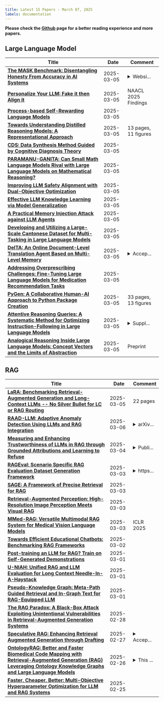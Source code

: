 ```yaml
---
title: Latest 15 Papers - March 07, 2025
labels: documentation
---
```

**Please check the [Github](https://github.com/zezhishao/MTS_Daily_ArXiv) page for a better reading experience and more papers.**

## Large Language Model
| **Title** | **Date** | **Comment** |
| --- | --- | --- |
| **[The MASK Benchmark: Disentangling Honesty From Accuracy in AI Systems](http://arxiv.org/abs/2503.03750v1)** | 2025-03-05 | <details><summary>Websi...</summary><p>Website: https://www.mask-benchmark.ai</p></details> |
| **[Personalize Your LLM: Fake it then Align it](http://arxiv.org/abs/2503.01048v3)** | 2025-03-05 | NAACL 2025 Findings |
| **[Process-based Self-Rewarding Language Models](http://arxiv.org/abs/2503.03746v1)** | 2025-03-05 |  |
| **[Towards Understanding Distilled Reasoning Models: A Representational Approach](http://arxiv.org/abs/2503.03730v1)** | 2025-03-05 | 13 pages, 11 figures |
| **[CDS: Data Synthesis Method Guided by Cognitive Diagnosis Theory](http://arxiv.org/abs/2501.07674v2)** | 2025-03-05 |  |
| **[PARAMANU-GANITA: Can Small Math Language Models Rival with Large Language Models on Mathematical Reasoning?](http://arxiv.org/abs/2404.14395v2)** | 2025-03-05 |  |
| **[Improving LLM Safety Alignment with Dual-Objective Optimization](http://arxiv.org/abs/2503.03710v1)** | 2025-03-05 |  |
| **[Effective LLM Knowledge Learning via Model Generalization](http://arxiv.org/abs/2503.03705v1)** | 2025-03-05 |  |
| **[A Practical Memory Injection Attack against LLM Agents](http://arxiv.org/abs/2503.03704v1)** | 2025-03-05 |  |
| **[Developing and Utilizing a Large-Scale Cantonese Dataset for Multi-Tasking in Large Language Models](http://arxiv.org/abs/2503.03702v1)** | 2025-03-05 |  |
| **[DelTA: An Online Document-Level Translation Agent Based on Multi-Level Memory](http://arxiv.org/abs/2410.08143v2)** | 2025-03-05 | <details><summary>Accep...</summary><p>Accepted as a conference paper at ICLR 2025</p></details> |
| **[Addressing Overprescribing Challenges: Fine-Tuning Large Language Models for Medication Recommendation Tasks](http://arxiv.org/abs/2503.03687v1)** | 2025-03-05 |  |
| **[PyGen: A Collaborative Human-AI Approach to Python Package Creation](http://arxiv.org/abs/2411.08932v2)** | 2025-03-05 | 33 pages, 13 figures |
| **[Attentive Reasoning Queries: A Systematic Method for Optimizing Instruction-Following in Large Language Models](http://arxiv.org/abs/2503.03669v1)** | 2025-03-05 | <details><summary>Suppl...</summary><p>Supplementary materials, including code, is available on our GitHub: https://github.com/emcie-co/parlant/tree/arqs-a-systematic-method-for-optimizing-instruction-following-in-llms</p></details> |
| **[Analogical Reasoning Inside Large Language Models: Concept Vectors and the Limits of Abstraction](http://arxiv.org/abs/2503.03666v1)** | 2025-03-05 | Preprint |

## RAG
| **Title** | **Date** | **Comment** |
| --- | --- | --- |
| **[LaRA: Benchmarking Retrieval-Augmented Generation and Long-Context LLMs -- No Silver Bullet for LC or RAG Routing](http://arxiv.org/abs/2502.09977v2)** | 2025-03-05 | 22 pages |
| **[RAAD-LLM: Adaptive Anomaly Detection Using LLMs and RAG Integration](http://arxiv.org/abs/2503.02800v2)** | 2025-03-06 | <details><summary>arXiv...</summary><p>arXiv admin note: substantial text overlap with arXiv:2411.00914</p></details> |
| **[Measuring and Enhancing Trustworthiness of LLMs in RAG through Grounded Attributions and Learning to Refuse](http://arxiv.org/abs/2409.11242v3)** | 2025-03-04 | <details><summary>Publi...</summary><p>Published at ICLR 2025 (Oral)</p></details> |
| **[RAGEval: Scenario Specific RAG Evaluation Dataset Generation Framework](http://arxiv.org/abs/2408.01262v5)** | 2025-03-03 | <details><summary>https...</summary><p>https://github.com/OpenBMB/RAGEval</p></details> |
| **[SAGE: A Framework of Precise Retrieval for RAG](http://arxiv.org/abs/2503.01713v1)** | 2025-03-03 |  |
| **[Retrieval-Augmented Perception: High-Resolution Image Perception Meets Visual RAG](http://arxiv.org/abs/2503.01222v1)** | 2025-03-03 |  |
| **[MMed-RAG: Versatile Multimodal RAG System for Medical Vision Language Models](http://arxiv.org/abs/2410.13085v2)** | 2025-03-03 | ICLR 2025 |
| **[Towards Efficient Educational Chatbots: Benchmarking RAG Frameworks](http://arxiv.org/abs/2503.00781v1)** | 2025-03-02 |  |
| **[Post-training an LLM for RAG? Train on Self-Generated Demonstrations](http://arxiv.org/abs/2502.10596v2)** | 2025-03-01 |  |
| **[U-NIAH: Unified RAG and LLM Evaluation for Long Context Needle-In-A-Haystack](http://arxiv.org/abs/2503.00353v1)** | 2025-03-01 |  |
| **[Pseudo-Knowledge Graph: Meta-Path Guided Retrieval and In-Graph Text for RAG-Equipped LLM](http://arxiv.org/abs/2503.00309v1)** | 2025-03-01 |  |
| **[The RAG Paradox: A Black-Box Attack Exploiting Unintentional Vulnerabilities in Retrieval-Augmented Generation Systems](http://arxiv.org/abs/2502.20995v1)** | 2025-02-28 |  |
| **[Speculative RAG: Enhancing Retrieval Augmented Generation through Drafting](http://arxiv.org/abs/2407.08223v2)** | 2025-02-27 | <details><summary>Accep...</summary><p>Accepted to ICLR 2025</p></details> |
| **[OntologyRAG: Better and Faster Biomedical Code Mapping with Retrieval-Augmented Generation (RAG) Leveraging Ontology Knowledge Graphs and Large Language Models](http://arxiv.org/abs/2502.18992v1)** | 2025-02-26 | <details><summary>This ...</summary><p>This paper has been accepted as a workshop paper for KEIR@ECIR 2025</p></details> |
| **[Faster, Cheaper, Better: Multi-Objective Hyperparameter Optimization for LLM and RAG Systems](http://arxiv.org/abs/2502.18635v1)** | 2025-02-25 |  |

